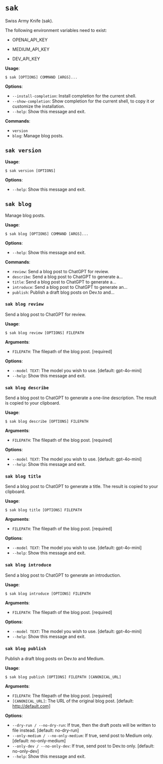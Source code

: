 # `sak`

Swiss Army Knife (sak).

The following environment variables need to exist:

- OPENAI_API_KEY

- MEDIUM_API_KEY

- DEV_API_KEY

**Usage**:

```console
$ sak [OPTIONS] COMMAND [ARGS]...
```

**Options**:

* `--install-completion`: Install completion for the current shell.
* `--show-completion`: Show completion for the current shell, to copy it or customize the installation.
* `--help`: Show this message and exit.

**Commands**:

* `version`
* `blog`: Manage blog posts.

## `sak version`

**Usage**:

```console
$ sak version [OPTIONS]
```

**Options**:

* `--help`: Show this message and exit.

## `sak blog`

Manage blog posts.

**Usage**:

```console
$ sak blog [OPTIONS] COMMAND [ARGS]...
```

**Options**:

* `--help`: Show this message and exit.

**Commands**:

* `review`: Send a blog post to ChatGPT for review.
* `describe`: Send a blog post to ChatGPT to generate a...
* `title`: Send a blog post to ChatGPT to generate a...
* `introduce`: Send a blog post to ChatGPT to generate an...
* `publish`: Publish a draft blog posts on Dev.to and...

### `sak blog review`

Send a blog post to ChatGPT for review.

**Usage**:

```console
$ sak blog review [OPTIONS] FILEPATH
```

**Arguments**:

* `FILEPATH`: The filepath of the blog post.  [required]

**Options**:

* `--model TEXT`: The model you wish to use.  [default: gpt-4o-mini]
* `--help`: Show this message and exit.

### `sak blog describe`

Send a blog post to ChatGPT to generate a one-line description. The result is copied to your clipboard.

**Usage**:

```console
$ sak blog describe [OPTIONS] FILEPATH
```

**Arguments**:

* `FILEPATH`: The filepath of the blog post.  [required]

**Options**:

* `--model TEXT`: The model you wish to use.  [default: gpt-4o-mini]
* `--help`: Show this message and exit.

### `sak blog title`

Send a blog post to ChatGPT to generate a title. The result is copied to your clipboard.

**Usage**:

```console
$ sak blog title [OPTIONS] FILEPATH
```

**Arguments**:

* `FILEPATH`: The filepath of the blog post.  [required]

**Options**:

* `--model TEXT`: The model you wish to use.  [default: gpt-4o-mini]
* `--help`: Show this message and exit.

### `sak blog introduce`

Send a blog post to ChatGPT to generate an introduction.

**Usage**:

```console
$ sak blog introduce [OPTIONS] FILEPATH
```

**Arguments**:

* `FILEPATH`: The filepath of the blog post.  [required]

**Options**:

* `--model TEXT`: The model you wish to use.  [default: gpt-4o-mini]
* `--help`: Show this message and exit.

### `sak blog publish`

Publish a draft blog posts on Dev.to and Medium.

**Usage**:

```console
$ sak blog publish [OPTIONS] FILEPATH [CANONICAL_URL]
```

**Arguments**:

* `FILEPATH`: The filepath of the blog post.  [required]
* `[CANONICAL_URL]`: The URL of the original blog post.  [default: http://default.com]

**Options**:

* `--dry-run / --no-dry-run`: If true, then the draft posts will be written to file instead.  [default: no-dry-run]
* `--only-medium / --no-only-medium`: If true, send post to Medium only.  [default: no-only-medium]
* `--only-dev / --no-only-dev`: If true, send post to Dev.to only.  [default: no-only-dev]
* `--help`: Show this message and exit.
